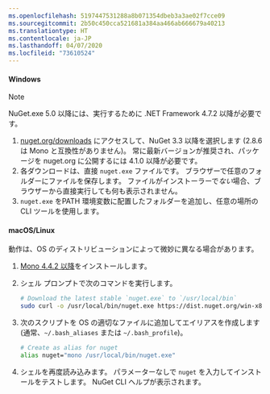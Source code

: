 ```yaml
---
ms.openlocfilehash: 5197447531288a8b071354dbeb3a3ae02f7cce09
ms.sourcegitcommit: 2b50c450cca521681a384aa466ab666679a40213
ms.translationtype: HT
ms.contentlocale: ja-JP
ms.lasthandoff: 04/07/2020
ms.locfileid: "73610524"
---
```

#### <a name="windows"></a>Windows

> [!Note]
> NuGet.exe 5.0 以降には、実行するために .NET Framework 4.7.2 以降が必要です。

1. [nuget.org/downloads](https://nuget.org/downloads) にアクセスして、NuGet 3.3 以降を選択します (2.8.6 は Mono と互換性がありません)。 常に最新バージョンが推奨され、パッケージを nuget.org に公開するには 4.1.0 以降が必要です。
1. 各ダウンロードは、直接 `nuget.exe` ファイルです。 ブラウザーで任意のフォルダーにファイルを保存します。 ファイルがインストーラーで*ない*場合、ブラウザーから直接実行しても何も表示されません。
1. `nuget.exe` をPATH 環境変数に配置したフォルダーを追加し、任意の場所の CLI ツールを使用します。

#### <a name="macoslinux"></a>macOS/Linux

動作は、OS のディストリビューションによって微妙に異なる場合があります。

1. [Mono 4.4.2 以降](https://www.mono-project.com/docs/getting-started/install/)をインストールします。

1. シェル プロンプトで次のコマンドを実行します。

    ```bash
    # Download the latest stable `nuget.exe` to `/usr/local/bin`
    sudo curl -o /usr/local/bin/nuget.exe https://dist.nuget.org/win-x86-commandline/latest/nuget.exe
    ```

1. 次のスクリプトを OS の適切なファイルに追加してエイリアスを作成します (通常、`~/.bash_aliases` または `~/.bash_profile`)。

    ```bash
    # Create as alias for nuget
    alias nuget="mono /usr/local/bin/nuget.exe"
    ```

1. シェルを再度読み込みます。  パラメーターなしで `nuget` を入力してインストールをテストします。 NuGet CLI ヘルプが表示されます。
